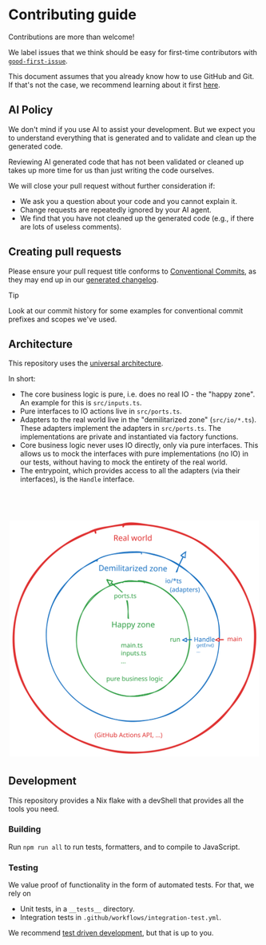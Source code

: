 # Contributing guide

Contributions are more than welcome!

We label issues that we think should be easy for first-time contributors with
[`good-first-issue`](https://github.com/lumen-oss/gh-actions-lux/issues?q=is%3Aissue%20state%3Aopen%20label%3A%22good%20first%20issue%22).

This document assumes that you already know how to use GitHub and Git. If that's
not the case, we recommend learning about it first
[here](https://docs.github.com/en/get-started/quickstart/hello-world).

## AI Policy

We don't mind if you use AI to assist your development. But we expect you to
understand everything that is generated and to validate and clean up the
generated code.

Reviewing AI generated code that has not been validated or cleaned up takes up
more time for us than just writing the code ourselves.

We will close your pull request without further consideration if:

- We ask you a question about your code and you cannot explain it.
- Change requests are repeatedly ignored by your AI agent.
- We find that you have not cleaned up the generated code (e.g., if there are
  lots of useless comments).

## Creating pull requests

Please ensure your pull request title conforms to
[Conventional Commits](https://www.conventionalcommits.org/en/v1.0.0/), as they
may end up in our [generated changelog](./CHANGELOG.md).

> [!TIP]
>
> Look at our commit history for some examples for conventional commit prefixes
> and scopes we've used.

## Architecture

This repository uses the
[universal architecture](https://fullstackradio.com/38).

In short:

- The core business logic is pure, i.e. does no real IO - the "happy zone". An
  example for this is `src/inputs.ts`.
- Pure interfaces to IO actions live in `src/ports.ts`.
- Adapters to the real world live in the "demilitarized zone" (`src/io/*.ts`).
  These adapters implement the adapters in `src/ports.ts`. The implementations
  are private and instantiated via factory functions.
- Core business logic never uses IO directly, only via pure interfaces. This
  allows us to mock the interfaces with pure implementations (no IO) in our
  tests, without having to mock the entirety of the real world.
- The entrypoint, which provides access to all the adapters (via their
  interfaces), is the `Handle` interface.

<h1 align="center">
  <br>
  <img src="./architecture.svg" alt="Architecture" width="500">
  <br>
</h1>

## Development

This repository provides a Nix flake with a devShell that provides all the tools
you need.

### Building

Run `npm run all` to run tests, formatters, and to compile to JavaScript.

### Testing

We value proof of functionality in the form of automated tests. For that, we
rely on

- Unit tests, in a `__tests__` directory.
- Integration tests in `.github/workflows/integration-test.yml`.

We recommend
[test driven development](https://martinfowler.com/bliki/TestDrivenDevelopment.html),
but that is up to you.
